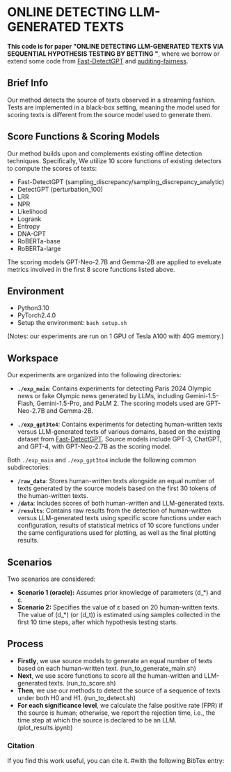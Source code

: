 # ONLINE DETECTING LLM-GENERATED TEXTS
**This code is for paper "ONLINE DETECTING LLM-GENERATED TEXTS VIA SEQUENTIAL HYPOTHESIS TESTING BY BETTING "**, where we borrow or extend some code from [Fast-DetectGPT](https://github.com/baoguangsheng/fast-detect-gpt) and [auditing-fairness](https://github.com/bchugg/auditing-fairness).

## Brief Info
Our method detects the source of texts observed in a streaming fashion. Tests are implemented in a black-box setting, meaning the model used for scoring texts is different from the source model used to generate them.

## Score Functions & Scoring Models
Our method builds upon and complements existing offline detection techniques. Specifically, We utilize 10 score functions of existing detectors to compute the scores of texts:
* Fast-DetectGPT (sampling_discrepancy/sampling_discrepancy_analytic)
* DetectGPT (perturbation_100)
* LRR 
* NPR 
* Likelihood
* Logrank
* Entropy
* DNA-GPT
* RoBERTa-base
* RoBERTa-large

The scoring models GPT-Neo-2.7B and Gemma-2B are applied to eveluate metrics involved in the first 8 score functions listed above.

## Environment
* Python3.10
* PyTorch2.4.0
* Setup the environment:
  ```bash setup.sh```
  
(Notes: our experiments are run on 1 GPU of Tesla A100 with 40G memory.)

## Workspace
Our experiments are organized into the following directories:
- **`./exp_main`**: Contains experiments for detecting Paris 2024 Olympic news or fake Olympic news generated by LLMs, including Gemini-1.5-Flash, Gemini-1.5-Pro, and PaLM 2. The scoring models used are GPT-Neo-2.7B and Gemma-2B.

- **`./exp_gpt3to4`**: Contains experiments for detecting human-written texts versus LLM-generated texts of various domains, based on the existing dataset from [Fast-DetectGPT](https://github.com/baoguangsheng/fast-detect-gpt). Source models include GPT-3, ChatGPT, and GPT-4, with GPT-Neo-2.7B as the scoring model.

Both `./exp_main` and `./exp_gpt3to4` include the following common subdirectories:
- **`/raw_data`**: Stores human-written texts alongside an equal number of texts generated by the source models based on the first 30 tokens of the human-written texts.
- **`/data`**: Includes scores of both human-written and LLM-generated texts.
- **`/results`**: Contains raw results from the detection of human-written versus LLM-generated texts using specific score functions under each configuration, results of statistical metrics of 10 score functions under the same configurations used for plotting, as well as the final plotting results.
  
## Scenarios
Two scenarios are considered:
* **Scenario 1 (oracle):** Assumes prior knowledge of parameters \(d_*\) and ε.
* **Scenario 2:** Specifies the value of ε based on 20 human-written texts. The value of \(d_*\) (or \(d_t\)) is estimated using samples collected in the first 10 time steps, after which hypothesis testing starts.

## Process
* **Firstly**, we use source models to generate an equal number of texts based on each human-written text. (run_to_generate_main.sh)
* **Next**, we use score functions to score all the human-written and LLM-generated texts. (run_to_score.sh)
* **Then**, we use our methods to detect the source of a sequence of texts under both H0 and H1. (run_to_detect.sh)
* **For each significance level**, we calculate the false positive rate (FPR) if the source is human; otherwise, we report the rejection time, i.e., the time step at which the source is declared to be an LLM. (plot_results.ipynb)


### Citation
If you find this work useful, you can cite it. #with the following BibTex entry:

   
